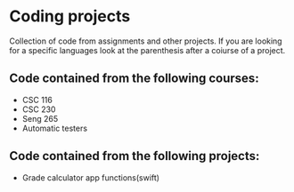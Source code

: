 # Coding projects
Collection of code from assignments and other projects. If you are looking for a specific languages look at the parenthesis after a coiurse of a project.

## Code contained from the following courses:
- CSC 116
- CSC 230
- Seng 265
- Automatic testers

## Code contained from the following projects:
- Grade calculator app functions(swift)
